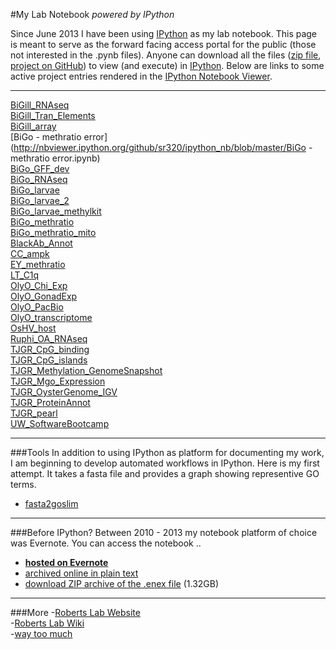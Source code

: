 #My Lab Notebook
*powered by IPython*

Since June 2013 I have been using [IPython](http://ipython.org/) as my lab notebook. This page is meant to serve as the forward facing access portal for the public (those not interested in the .pynb files). Anyone can download all the files ([zip file](https://github.com/sr320/ipython_nb/zipball/master), [project on GitHub](https://github.com/sr320/ipython_nb)) to view (and execute) in [IPython](http://ipython.org/). Below are links to some active project entries rendered in the [IPython Notebook Viewer](http://nbviewer.ipython.org/).


---

[BiGill_RNAseq](http://nbviewer.ipython.org/github/sr320/ipython_nb/blob/master/BiGill_RNAseq.ipynb)    [BiGill_Tran_Elements](http://nbviewer.ipython.org/github/sr320/ipython_nb/blob/master/BiGill_Tran_Elements.ipynb)    [BiGill_array](http://nbviewer.ipython.org/github/sr320/ipython_nb/blob/master/BiGill_array.ipynb)    [BiGo - methratio error](http://nbviewer.ipython.org/github/sr320/ipython_nb/blob/master/BiGo - methratio error.ipynb)    [BiGo_GFF_dev](http://nbviewer.ipython.org/github/sr320/ipython_nb/blob/master/BiGo_GFF_dev.ipynb)    [BiGo_RNAseq](http://nbviewer.ipython.org/github/sr320/ipython_nb/blob/master/BiGo_RNAseq.ipynb)    [BiGo_larvae](http://nbviewer.ipython.org/github/sr320/ipython_nb/blob/master/BiGo_larvae.ipynb)    [BiGo_larvae_2](http://nbviewer.ipython.org/github/sr320/ipython_nb/blob/master/BiGo_larvae_2.ipynb)    [BiGo_larvae_methylkit](http://nbviewer.ipython.org/github/sr320/ipython_nb/blob/master/BiGo_larvae_methylkit.ipynb)    [BiGo_methratio](http://nbviewer.ipython.org/github/sr320/ipython_nb/blob/master/BiGo_methratio.ipynb)    [BiGo_methratio_mito](http://nbviewer.ipython.org/github/sr320/ipython_nb/blob/master/BiGo_methratio_mito.ipynb)    [BlackAb_Annot](http://nbviewer.ipython.org/github/sr320/ipython_nb/blob/master/BlackAb_Annot.ipynb)    [CC_ampk](http://nbviewer.ipython.org/github/sr320/ipython_nb/blob/master/CC_ampk.ipynb)    [EY_methratio](http://nbviewer.ipython.org/github/sr320/ipython_nb/blob/master/EY_methratio.ipynb)     [LT_C1q](http://nbviewer.ipython.org/github/sr320/ipython_nb/blob/master/LT_C1q.ipynb)       [OlyO_Chi_Exp](http://nbviewer.ipython.org/github/sr320/ipython_nb/blob/master/OlyO_Chi_Exp.ipynb)    [OlyO_GonadExp](http://nbviewer.ipython.org/github/sr320/ipython_nb/blob/master/OlyO_GonadExp.ipynb)    [OlyO_PacBio](http://nbviewer.ipython.org/github/sr320/ipython_nb/blob/master/OlyO_PacBio.ipynb)    [OlyO_transcriptome](http://nbviewer.ipython.org/github/sr320/ipython_nb/blob/master/OlyO_transcriptome.ipynb)    [OsHV_host](http://nbviewer.ipython.org/github/sr320/ipython_nb/blob/master/OsHV_host.ipynb)          [Ruphi_OA_RNAseq](http://nbviewer.ipython.org/github/sr320/ipython_nb/blob/master/Ruphi_OA_RNAseq.ipynb)    [TJGR_CpG_binding](http://nbviewer.ipython.org/github/sr320/ipython_nb/blob/master/TJGR_CpG_binding.ipynb)    [TJGR_CpG_islands](http://nbviewer.ipython.org/github/sr320/ipython_nb/blob/master/TJGR_CpG_islands.ipynb)    [TJGR_Methylation_GenomeSnapshot](http://nbviewer.ipython.org/github/sr320/ipython_nb/blob/master/TJGR_Methylation_GenomeSnapshot.ipynb)    [TJGR_Mgo_Expression](http://nbviewer.ipython.org/github/sr320/ipython_nb/blob/master/TJGR_Mgo_Expression.ipynb)    [TJGR_OysterGenome_IGV](http://nbviewer.ipython.org/github/sr320/ipython_nb/blob/master/TJGR_OysterGenome_IGV.ipynb)    [TJGR_ProteinAnnot](http://nbviewer.ipython.org/github/sr320/ipython_nb/blob/master/TJGR_ProteinAnnot.ipynb)    [TJGR_pearl](http://nbviewer.ipython.org/github/sr320/ipython_nb/blob/master/TJGR_pearl.ipynb)    [UW_SoftwareBootcamp](http://nbviewer.ipython.org/github/sr320/ipython_nb/blob/master/UW_SoftwareBootcamp.ipynb)    


---
###Tools
In addition to using IPython as platform for documenting my work, I am beginning to develop automated workflows in IPython. Here is my first attempt.
It takes a fasta file and provides a graph showing representive GO terms. 

- [fasta2goslim](http://nbviewer.ipython.org/github/sr320/ipython_nb/blob/master/tools/fasta2goslim.ipynb)


--- 
###Before IPython?
Between 2010 - 2013 my notebook platform of choice was Evernote. You can access the notebook ..    
- **[hosted on Evernote](https://www.evernote.com/pub/sr320/lab)**   
- [archived online in plain text](http://eagle.fish.washington.edu/trilobite/sr320_labnotebook_060113.enex/)   
- [download ZIP archive of the .enex file](http://eagle.fish.washington.edu/trilobite/LabNotebook080113.enex.zip) (1.32GB)


--- 
###More
-[Roberts Lab Website](http://faculty.washington.edu/sr320/)    
-[Roberts Lab Wiki](http://genefish.wikispaces.com/)   
-[way too much](http://faculty.washington.edu/sr320/?page_id=3577)   
